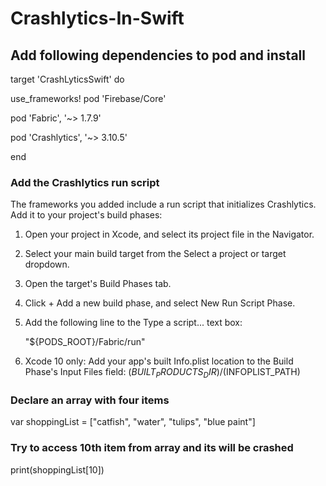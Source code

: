 # Crashlytics-In-Swift

## Add following dependencies to pod and install
target 'CrashLyticsSwift' do

  use_frameworks!
  pod 'Firebase/Core'
  
  pod 'Fabric', '~> 1.7.9'
  
  pod 'Crashlytics', '~> 3.10.5'

end

### Add the Crashlytics run script

The frameworks you added include a run script that initializes Crashlytics. Add it to your project's build phases:

1. Open your project in Xcode, and select its project file in the Navigator.
2. Select your main build target from the Select a project or target dropdown.
3. Open the target's Build Phases tab.
4. Click + Add a new build phase, and select New Run Script Phase.
5. Add the following line to the Type a script... text box:

    "${PODS_ROOT}/Fabric/run"
 
6. Xcode 10 only: Add your app's built Info.plist location to the Build Phase's Input Files field:
   $(BUILT_PRODUCTS_DIR)/$(INFOPLIST_PATH)
   

### Declare an array with four items
  var shoppingList = ["catfish", "water", "tulips", "blue paint"]
### Try to access 10th item from array and its will be crashed
  print(shoppingList[10])

